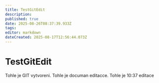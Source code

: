 ```yaml
---
title: TestGitEdit
description: 
published: true
date: 2025-08-26T08:37:39.933Z
tags: 
editor: markdown
dateCreated: 2025-08-17T12:56:44.073Z
---
```


# TestGitEdit
Tohle je GIT vytvoreni.
Tohle je documan editacce.
Tohle je 10:37 editace
